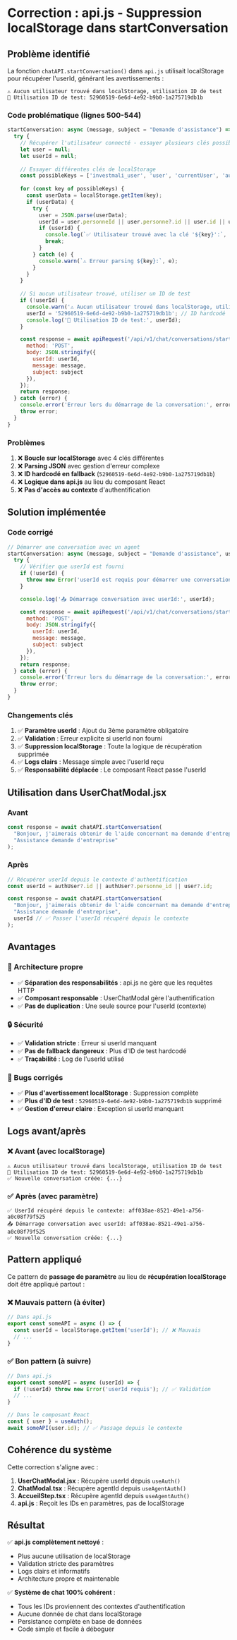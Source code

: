 # Correction : api.js - Suppression localStorage dans startConversation

## Problème identifié

La fonction `chatAPI.startConversation()` dans `api.js` utilisait localStorage pour récupérer l'userId, générant les avertissements :

```
⚠️ Aucun utilisateur trouvé dans localStorage, utilisation ID de test
🔧 Utilisation ID de test: 52960519-6e6d-4e92-b9b0-1a275719db1b
```

### Code problématique (lignes 500-544)

```javascript
startConversation: async (message, subject = "Demande d'assistance") => {
  try {
    // Récupérer l'utilisateur connecté - essayer plusieurs clés possibles
    let user = null;
    let userId = null;
    
    // Essayer différentes clés de localStorage
    const possibleKeys = ['investmali_user', 'user', 'currentUser', 'authUser'];
    
    for (const key of possibleKeys) {
      const userData = localStorage.getItem(key);
      if (userData) {
        try {
          user = JSON.parse(userData);
          userId = user.personneId || user.personne?.id || user.id || user.userId;
          if (userId) {
            console.log(`✅ Utilisateur trouvé avec la clé '${key}':`, { userId, user });
            break;
          }
        } catch (e) {
          console.warn(`⚠️ Erreur parsing ${key}:`, e);
        }
      }
    }
    
    // Si aucun utilisateur trouvé, utiliser un ID de test
    if (!userId) {
      console.warn('⚠️ Aucun utilisateur trouvé dans localStorage, utilisation ID de test');
      userId = '52960519-6e6d-4e92-b9b0-1a275719db1b'; // ID hardcodé
      console.log('🔧 Utilisation ID de test:', userId);
    }

    const response = await apiRequest('/api/v1/chat/conversations/start-user', {
      method: 'POST',
      body: JSON.stringify({
        userId: userId,
        message: message,
        subject: subject
      }),
    });
    return response;
  } catch (error) {
    console.error('Erreur lors du démarrage de la conversation:', error);
    throw error;
  }
}
```

### Problèmes

1. ❌ **Boucle sur localStorage** avec 4 clés différentes
2. ❌ **Parsing JSON** avec gestion d'erreur complexe
3. ❌ **ID hardcodé en fallback** (`52960519-6e6d-4e92-b9b0-1a275719db1b`)
4. ❌ **Logique dans api.js** au lieu du composant React
5. ❌ **Pas d'accès au contexte** d'authentification

## Solution implémentée

### Code corrigé

```javascript
// Démarrer une conversation avec un agent
startConversation: async (message, subject = "Demande d'assistance", userId = null) => {
  try {
    // Vérifier que userId est fourni
    if (!userId) {
      throw new Error('userId est requis pour démarrer une conversation');
    }

    console.log('📤 Démarrage conversation avec userId:', userId);

    const response = await apiRequest('/api/v1/chat/conversations/start-user', {
      method: 'POST',
      body: JSON.stringify({
        userId: userId,
        message: message,
        subject: subject
      }),
    });
    return response;
  } catch (error) {
    console.error('Erreur lors du démarrage de la conversation:', error);
    throw error;
  }
}
```

### Changements clés

1. ✅ **Paramètre userId** : Ajout du 3ème paramètre obligatoire
2. ✅ **Validation** : Erreur explicite si userId non fourni
3. ✅ **Suppression localStorage** : Toute la logique de récupération supprimée
4. ✅ **Logs clairs** : Message simple avec l'userId reçu
5. ✅ **Responsabilité déplacée** : Le composant React passe l'userId

## Utilisation dans UserChatModal.jsx

### Avant
```javascript
const response = await chatAPI.startConversation(
  "Bonjour, j'aimerais obtenir de l'aide concernant ma demande d'entreprise.",
  "Assistance demande d'entreprise"
);
```

### Après
```javascript
// Récupérer userId depuis le contexte d'authentification
const userId = authUser?.id || authUser?.personne_id || user?.id;

const response = await chatAPI.startConversation(
  "Bonjour, j'aimerais obtenir de l'aide concernant ma demande d'entreprise.",
  "Assistance demande d'entreprise",
  userId // ✅ Passer l'userId récupéré depuis le contexte
);
```

## Avantages

### 🎯 Architecture propre
- ✅ **Séparation des responsabilités** : api.js ne gère que les requêtes HTTP
- ✅ **Composant responsable** : UserChatModal gère l'authentification
- ✅ **Pas de duplication** : Une seule source pour l'userId (contexte)

### 🔒 Sécurité
- ✅ **Validation stricte** : Erreur si userId manquant
- ✅ **Pas de fallback dangereux** : Plus d'ID de test hardcodé
- ✅ **Traçabilité** : Log de l'userId utilisé

### 🐛 Bugs corrigés
- ✅ **Plus d'avertissement localStorage** : Suppression complète
- ✅ **Plus d'ID de test** : `52960519-6e6d-4e92-b9b0-1a275719db1b` supprimé
- ✅ **Gestion d'erreur claire** : Exception si userId manquant

## Logs avant/après

### ❌ Avant (avec localStorage)
```
⚠️ Aucun utilisateur trouvé dans localStorage, utilisation ID de test
🔧 Utilisation ID de test: 52960519-6e6d-4e92-b9b0-1a275719db1b
✅ Nouvelle conversation créée: {...}
```

### ✅ Après (avec paramètre)
```
✅ UserId récupéré depuis le contexte: aff038ae-8521-49e1-a756-a0c08f79f525
📤 Démarrage conversation avec userId: aff038ae-8521-49e1-a756-a0c08f79f525
✅ Nouvelle conversation créée: {...}
```

## Pattern appliqué

Ce pattern de **passage de paramètre** au lieu de **récupération localStorage** doit être appliqué partout :

### ❌ Mauvais pattern (à éviter)
```javascript
// Dans api.js
export const someAPI = async () => {
  const userId = localStorage.getItem('userId'); // ❌ Mauvais
  // ...
}
```

### ✅ Bon pattern (à suivre)
```javascript
// Dans api.js
export const someAPI = async (userId) => {
  if (!userId) throw new Error('userId requis'); // ✅ Validation
  // ...
}

// Dans le composant React
const { user } = useAuth();
await someAPI(user.id); // ✅ Passage depuis le contexte
```

## Cohérence du système

Cette correction s'aligne avec :

1. **UserChatModal.jsx** : Récupère userId depuis `useAuth()`
2. **ChatModal.tsx** : Récupère agentId depuis `useAgentAuth()`
3. **AccueilStep.tsx** : Récupère agentId depuis `useAgentAuth()`
4. **api.js** : Reçoit les IDs en paramètres, pas de localStorage

## Résultat

✅ **api.js complètement nettoyé** :
- Plus aucune utilisation de localStorage
- Validation stricte des paramètres
- Logs clairs et informatifs
- Architecture propre et maintenable

✅ **Système de chat 100% cohérent** :
- Tous les IDs proviennent des contextes d'authentification
- Aucune donnée de chat dans localStorage
- Persistance complète en base de données
- Code simple et facile à déboguer
